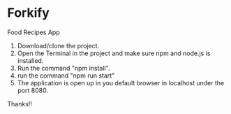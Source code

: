 # Forkify
Food Recipes App

1. Download/clone the project.
2. Open the Terminal in the project and make sure npm and node.js is installed.
3. Run the command "npm install".
4. run the command "npm run start"
5. The application is open up in you default browser in localhost under the port 8080.

Thanks!!

